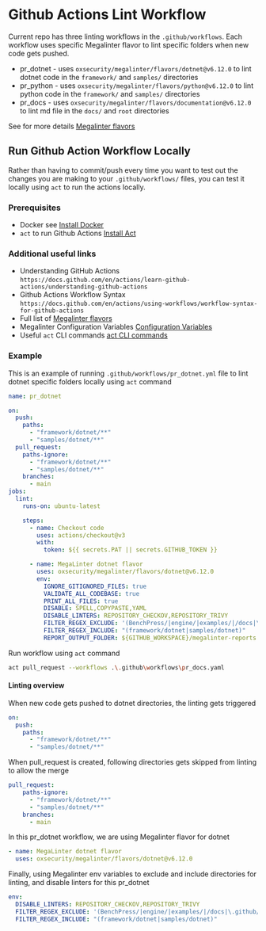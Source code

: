 # Github Actions Lint Workflow

Current repo has three linting workflows in the `.github/workflows`. Each workflow uses specific Megalinter flavor to lint specific folders when new code gets pushed.

- pr_dotnet - uses `oxsecurity/megalinter/flavors/dotnet@v6.12.0` to lint dotnet code in the `framework/` and `samples/` directories
- pr_python - uses `oxsecurity/megalinter/flavors/python@v6.12.0` to lint python code in the `framework/` and `samples/` directories
- pr_docs - uses `oxsecurity/megalinter/flavors/documentation@v6.12.0` to lint md file in the `docs/` and `root` directories

See for more details [Megalinter flavors](#additional-useful-links)

## Run Github Action Workflow Locally

Rather than having to commit/push every time you want to test out the changes you are making to your `.github/workflows/` files, you can test it locally using `act` to run the actions locally.

### Prerequisites

- Docker see [Install Docker](https://docs.docker.com/get-docker/)
- `act` to run Github Actions [Install Act](https://github.com/nektos/act)

### Additional useful links

- Understanding GitHub Actions `https://docs.github.com/en/actions/learn-github-actions/understanding-github-actions`
- Github Actions Workflow Syntax `https://docs.github.com/en/actions/using-workflows/workflow-syntax-for-github-actions`
- Full list of [Megalinter flavors](https://oxsecurity.github.io/megalinter/latest/flavors/)
- Megalinter Configuration Variables [Configuration Variables](https://github.com/marketplace/actions/megalinter#common-variables)
- Useful `act` CLI commands [act CLI commands](https://github.com/nektos/act#example-commands)

### Example

This is an example of running `.github/workflows/pr_dotnet.yml` file to lint dotnet specific folders locally using `act` command

```yaml
name: pr_dotnet

on:
  push:
    paths:
      - "framework/dotnet/**"
      - "samples/dotnet/**"
  pull_request:
    paths-ignore:
      - "framework/dotnet/**"
      - "samples/dotnet/**"
    branches:
      - main
jobs:
  lint:
    runs-on: ubuntu-latest

    steps:
      - name: Checkout code
        uses: actions/checkout@v3
        with:
          token: ${{ secrets.PAT || secrets.GITHUB_TOKEN }}

      - name: MegaLinter dotnet flavor
        uses: oxsecurity/megalinter/flavors/dotnet@v6.12.0
        env:
          IGNORE_GITIGNORED_FILES: true
          VALIDATE_ALL_CODEBASE: true
          PRINT_ALL_FILES: true
          DISABLE: SPELL,COPYPASTE,YAML
          DISABLE_LINTERS: REPOSITORY_CHECKOV,REPOSITORY_TRIVY
          FILTER_REGEX_EXCLUDE: '(BenchPress/|engine/|examples/|/docs|\.github/workflows|\.devcontainer|\.editorconfig|\.gitmodules|\.sln|\.md|LICENSE|/framework/python|samples/python)'
          FILTER_REGEX_INCLUDE: "(framework/dotnet|samples/dotnet)"
          REPORT_OUTPUT_FOLDER: ${GITHUB_WORKSPACE}/megalinter-reports
```

Run workflow using `act` command

```sh
act pull_request --workflows .\.github\workflows\pr_docs.yaml
```

#### Linting overview

When new code gets pushed to dotnet directories, the linting gets triggered

```yaml
on:
  push:
    paths:
      - "framework/dotnet/**"
      - "samples/dotnet/**"
```

When pull_request is created, following directories gets skipped from linting to allow the merge

```yaml
pull_request:
    paths-ignore:
      - "framework/dotnet/**"
      - "samples/dotnet/**"
    branches:
      - main
```

In this pr_dotnet workflow, we are using Megalinter flavor for dotnet

```yaml
- name: MegaLinter dotnet flavor
  uses: oxsecurity/megalinter/flavors/dotnet@v6.12.0
```

Finally, using Megalinter env variables to exclude and include directories for linting, and disable linters for this pr_dotnet

```yaml
env:
  DISABLE_LINTERS: REPOSITORY_CHECKOV,REPOSITORY_TRIVY
  FILTER_REGEX_EXCLUDE: '(BenchPress/|engine/|examples/|/docs|\.github/workflows|\.devcontainer|\.editorconfig|\.gitmodules|\.sln|\.md|LICENSE|/framework/python|samples/python)'
  FILTER_REGEX_INCLUDE: "(framework/dotnet|samples/dotnet)"
```
